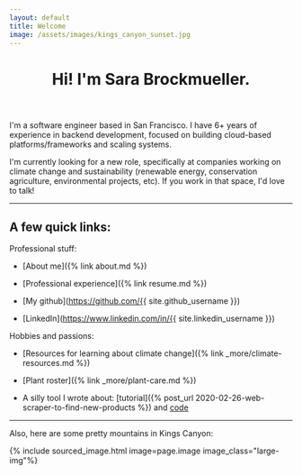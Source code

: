 ```yaml
---
layout: default
title: Welcome
image: /assets/images/kings_canyon_sunset.jpg
---
```


<header><h1 class="page-heading">Hi! I'm Sara Brockmueller.</h1></header>

I'm a software engineer based in San Francisco. I have 6+ years of experience in backend development, focused on building cloud-based platforms/frameworks and scaling systems.

I'm currently looking for a new role, specifically at companies working on climate change and sustainability (renewable energy, conservation agriculture, environmental projects, etc). If you work in that space, I'd love to talk!

---

## A few quick links:

Professional stuff:

* [About me]({% link about.md %})

* [Professional experience]({% link resume.md %})

* [My github](https://github.com/{{ site.github_username }})

* [LinkedIn](https://www.linkedin.com/in/{{ site.linkedin_username }})

Hobbies and passions:

* [Resources for learning about climate change]({% link _more/climate-resources.md %})

* [Plant roster]({% link _more/plant-care.md %})

* A silly tool I wrote about: [tutorial]({% post_url 2020-02-26-web-scraper-to-find-new-products %}) and [code](https://github.com/brockmuellers/watch-products)

---

Also, here are some pretty mountains in Kings Canyon:

{% include sourced_image.html image=page.image image_class="large-img"%}

